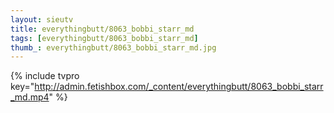 ```yaml
--- 
layout: sieutv
title: everythingbutt/8063_bobbi_starr_md
tags: [everythingbutt/8063_bobbi_starr_md]
thumb_: everythingbutt/8063_bobbi_starr_md.jpg
---
```

{% include tvpro key="http://admin.fetishbox.com/_content/everythingbutt/8063_bobbi_starr_md.mp4" %} 
